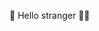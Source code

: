 👋 Hello stranger 🧙‍♂️ 

<!---
Silksofthesoul/Silksofthesoul is a ✨ special ✨ repository because its `README.md` (this file) appears on your GitHub profile.
You can click the Preview link to take a look at your changes.
--->
